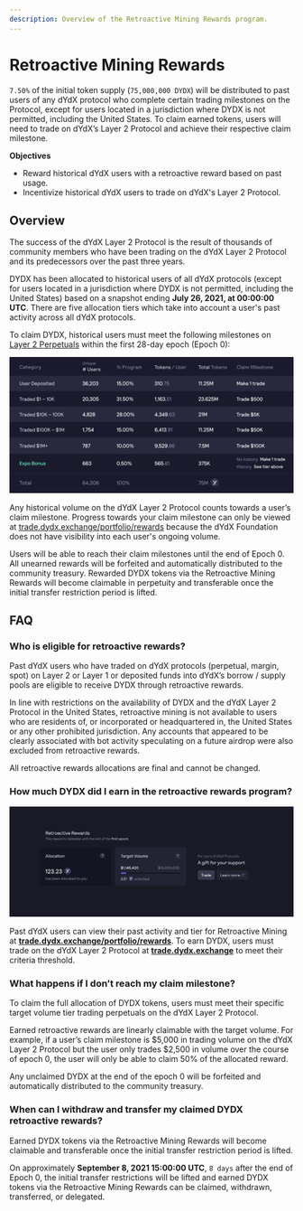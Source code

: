 ```yaml
---
description: Overview of the Retroactive Mining Rewards program.
---
```


# Retroactive Mining Rewards

`7.50%` of the initial token supply (`75,000,000 DYDX`) will be distributed to past users of any dYdX protocol who complete certain trading milestones on the Protocol, except for users located in a jurisdiction where DYDX is not permitted, including the United States. To claim earned tokens, users will need to trade on dYdX’s Layer 2 Protocol and achieve their respective claim milestone.

**Objectives**

* Reward historical dYdX users with a retroactive reward based on past usage.
* Incentivize historical dYdX users to trade on dYdX's Layer 2 Protocol.

## Overview

The success of the dYdX Layer 2 Protocol is the result of thousands of community members who have been trading on the dYdX Layer 2 Protocol and its predecessors over the past three years.

DYDX has been allocated to historical users of all dYdX protocols (except for users located in a jurisdiction where DYDX is not permitted, including the United States) based on a snapshot ending **July 26, 2021, at 00:00:00 UTC**. There are five allocation tiers which take into account a user's past activity across all dYdX protocols.

To claim DYDX, historical users must meet the following milestones on [Layer 2 Perpetuals](https://trade.dydx.exchange) within the first 28-day epoch (Epoch 0):

![](../.gitbook/assets/buckets.png)

Any historical volume on the dYdX Layer 2 Protocol counts towards a user’s claim milestone. Progress towards your claim milestone can only be viewed at [trade.dydx.exchange/portfolio/rewards](https://trade.dydx.exchange/portfolio/rewards) because the dYdX Foundation does not have visibility into each user's ongoing volume.

Users will be able to reach their claim milestones until the end of Epoch 0. All unearned rewards will be forfeited and automatically distributed to the community treasury. Rewarded DYDX tokens via the Retroactive Mining Rewards will become claimable in perpetuity and transferable once the initial transfer restriction period is lifted.

## **FAQ**

### **Who is eligible for retroactive rewards?**

Past dYdX users who have traded on dYdX protocols (perpetual, margin, spot) on Layer 2 or Layer 1 or deposited funds into dYdX’s borrow / supply pools are eligible to receive DYDX through retroactive rewards.

In line with restrictions on the availability of DYDX and the dYdX Layer 2 Protocol in the United States, retroactive mining is not available to users who are residents of, or incorporated or headquartered in, the United States or any other prohibited jurisdiction. Any accounts that appeared to be clearly associated with bot activity speculating on a future airdrop were also excluded from retroactive rewards.

All retroactive rewards allocations are final and cannot be changed.

### How much DYDX did I earn in the retroactive rewards program?

![View claim milestone and progress](<../.gitbook/assets/image (76).png>)

Past dYdX users can view their past activity and tier for Retroactive Mining at [**trade.dydx.exchange/portfolio/rewards**](https://trade.dydx.exchange/portfolio/rewards). To earn DYDX, users must trade on the dYdX Layer 2 Protocol at [**trade.dydx.exchange**](https://trade.dydx.exchange/) to meet their criteria threshold.

### What happens if I don’t reach my claim milestone?

To claim the full allocation of DYDX tokens, users must meet their specific target volume tier trading perpetuals on the dYdX Layer 2 Protocol.

Earned retroactive rewards are linearly claimable with the target volume. For example, if a user’s claim milestone is $5,000 in trading volume on the dYdX Layer 2 Protocol but the user only trades $2,500 in volume over the course of epoch 0, the user will only be able to claim 50% of the allocated reward.

Any unclaimed DYDX at the end of the epoch 0 will be forfeited and automatically distributed to the community treasury.

### When can I withdraw and transfer my claimed DYDX retroactive rewards?

Earned DYDX tokens via the Retroactive Mining Rewards will become claimable and transferable once the initial transfer restriction period is lifted.

On approximately **September 8, 2021 15:00:00 UTC**, `8 days` after the end of Epoch 0, the initial transfer restrictions will be lifted and earned DYDX tokens via the Retroactive Mining Rewards can be claimed, withdrawn, transferred, or delegated.
